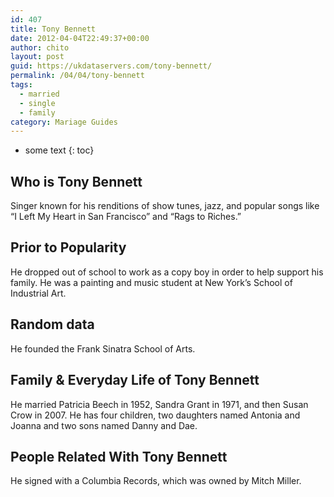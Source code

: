 ```yaml
---
id: 407
title: Tony Bennett
date: 2012-04-04T22:49:37+00:00
author: chito
layout: post
guid: https://ukdataservers.com/tony-bennett/
permalink: /04/04/tony-bennett  
tags:
  - married
  - single
  - family
category: Mariage Guides
---
```


* some text
{: toc}


## Who is  Tony Bennett
                  
                  
                  
Singer known for his renditions of show tunes, jazz, and popular songs like &#8220;I Left My Heart in San Francisco&#8221; and &#8220;Rags to Riches.&#8221;
                  
                
                
                
## Prior to Popularity 
                  
                  
                  
He dropped out of school to work as a copy boy in order to help support his family. He was a painting and music student at New York&#8217;s School of Industrial Art.
                  
                
                
                
## Random data 
                  
                  
                  
He founded the Frank Sinatra School of Arts.
                  
                
                
                
## Family & Everyday Life of Tony Bennett
                  
                  
                  
He married Patricia Beech in 1952, Sandra Grant in 1971, and then Susan Crow in 2007. He has four children, two daughters named Antonia and Joanna and two sons named Danny and Dae.
                  
                
                
                
## People Related With  Tony Bennett
                  
                  
                  
He signed with a Columbia Records, which was owned by Mitch Miller.
                  
                
              
            
          
          
          
    
    
  
